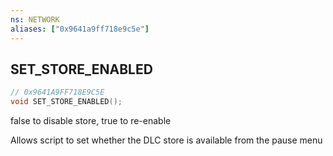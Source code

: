 ```yaml
---
ns: NETWORK
aliases: ["0x9641a9ff718e9c5e"]
---
```

## SET_STORE_ENABLED

```c
// 0x9641A9FF718E9C5E
void SET_STORE_ENABLED();
```

false to disable store, true to re-enable

Allows script to set whether the DLC store is available from the pause menu

